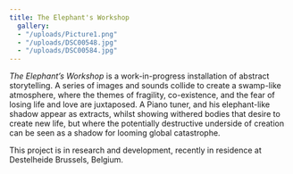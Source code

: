 ```yaml
---
title: The Elephant's Workshop
  gallery:
  - "/uploads/Picture1.png"
  - "/uploads/DSC00548.jpg"
  - "/uploads/DSC00584.jpg"
---
```

_The Elephant’s Workshop_ is a work-in-progress installation of abstract storytelling. A series of images and sounds collide to create a swamp-like atmosphere, where the themes of fragility, co-existence, and the fear of losing life and love are juxtaposed. A Piano tuner, and his elephant-like shadow appear as extracts, whilst showing withered bodies that desire to create new life, but where the potentially destructive underside of creation can be seen as a shadow for looming global catastrophe.

This project is in research and development, recently in residence at Destelheide Brussels, Belgium.